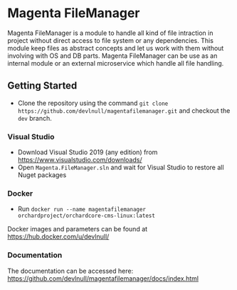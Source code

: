 # Magenta FileManager 

Magenta FileManager is a module to handle all kind of file intraction in project without direct access to file system or any dependencies.
This module keep files as abstract concepts and let us work with them without involving with OS and DB parts.
Magenta FileManager can be use as an internal module or an external microservice which handle all file handling.

## Getting Started

- Clone the repository using the command `git clone https://github.com/devlnull/magentafilemanager.git` and checkout the `dev` branch.

### Visual Studio

- Download Visual Studio 2019 (any edition) from https://www.visualstudio.com/downloads/
- Open `Magenta.FileManager.sln` and wait for Visual Studio to restore all Nuget packages

### Docker

- Run `docker run --name magentafilemanager orchardproject/orchardcore-cms-linux:latest`

Docker images and parameters can be found at <https://hub.docker.com/u/devlnull/>

### Documentation

The documentation can be accessed here: <https://github.com/devlnull/magentafilemanager/docs/index.html>
